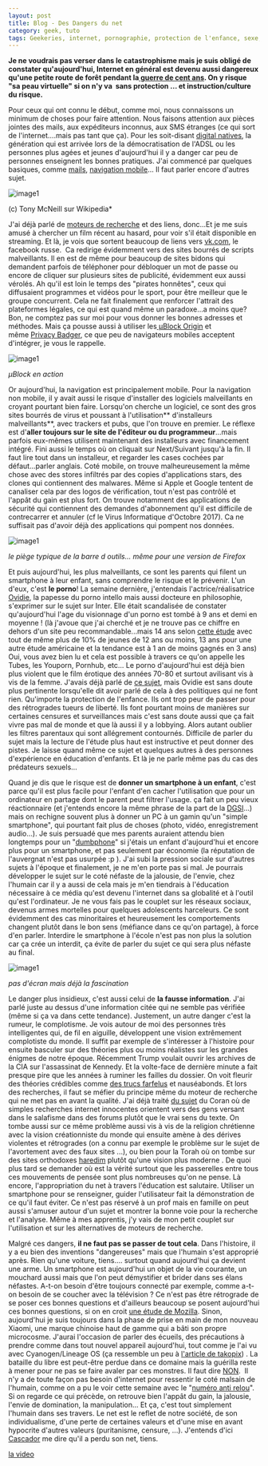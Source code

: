 ```yaml
---
layout: post
title: Blog - Des Dangers du net
category: geek, tuto
tags: Geekeries, internet, pornographie, protection de l'enfance, sexe, tutoriel, Tutoriels
---
```

**Je ne voudrais pas verser dans le catastrophisme mais je suis obligé de constater qu'aujourd'hui, Internet en général est devenu aussi dangereux qu'une petite route de forêt pendant la<a href="https://fr.wikipedia.org/wiki/Chronologie_de_la_guerre_de_Cent_Ans"> guerre de cent ans</a>. On y risque "sa peau virtuelle" si on n'y va  sans protection ... et instruction/culture du risque.**

Pour ceux qui ont connu le début, comme moi, nous connaissons un minimum de choses pour faire attention. Nous faisons attention aux pièces jointes des mails, aux expéditeurs inconnus, aux SMS étranges (ce qui sort de l'internet....mais pas tant que ça). Pour les soit-disant <a href="https://fr.wikipedia.org/wiki/Enfant_du_numérique">digital natives</a>, la génération qui est arrivée lors de la démocratisation de l'ADSL ou les personnes plus agées et jeunes d'aujourd'hui il y a danger car peu de personnes enseignent les bonnes pratiques. J'ai commencé par quelques basiques, comme <a href="https://cheziceman.wordpress.com/2017/05/18/tuto-du-bon-usage-du-courrier-electronique/">mails</a>, <a href="https://cheziceman.wordpress.com/2017/10/16/tuto-mobile-bien-utiliser-le-web-1-les-liens/">navigation mobile</a>... Il faut parler encore d'autres sujet.

![image1](https://upload.wikimedia.org/wikipedia/commons/thumb/9/9f/More_digikids_%285709857490%29_%282%29.jpg/640px-More_digikids_%285709857490%29_%282%29.jpg)

(c) Tony McNeill sur Wikipedia*

J'ai déjà parlé de <a href="https://cheziceman.wordpress.com/2017/06/23/tuto-mobile-rechercher-sa-recherche/">moteurs de recherche</a> et des liens, donc...Et je me suis amusé à chercher un film récent au hasard, pour voir s'il était disponible en streaming. Et là, je vois que sortent beaucoup de liens vers <a href="https://fr.wikipedia.org/wiki/VKontakte">vk.com</a>, le facebook russe.  Ca redirige évidemment vers des sites bourrés de scripts malveillants. Il en est de même pour beaucoup de sites bidons qui demandent parfois de téléphoner pour débloquer un mot de passe ou encore de cliquer sur plusieurs sites de publicité, évidemment eux aussi vérolés. Ah qu'il est loin le temps des "pirates honnêtes", ceux qui diffusaient programmes et vidéos pour le sport, pour être meilleur que le groupe concurrent. Cela ne fait finalement que renforcer l'attrait des plateformes légales, ce qui est quand même un paradoxe...a moins que? Bon, ne comptez pas sur moi pour vous donner les bonnes adresses et méthodes. Mais ça pousse aussi à utiliser les<a href="https://addons.mozilla.org/fr/firefox/addon/ublock-origin/"> µBlock Origin</a> et même <a href="https://www.eff.org/fr/privacybadger">Privacy Badger</a>, ce que peu de navigateurs mobiles acceptent d'intégrer, je vous le rappelle.

![image1](https://addons.opera.com/media/CACHE/images/extensions/05/166405/1.14.8-rev1/images/bebd8eb0516c9f46a2835f6affc7ba99/0792e1719e3575f254f17c18efc66934.jpg)

*µBlock en action*

Or aujourd'hui, la navigation est principalement mobile. Pour la navigation non mobile, il y avait aussi le risque d'installer des logiciels malveillants en croyant pourtant bien faire. Lorsqu'on cherche un logiciel, ce sont des gros sites bourrés de virus et poussant à l'utilisation** d'installeurs malveillants**, avec trackers et pubs, que l'on trouve en premier. Le réflexe est d'**aller toujours sur le site de l'éditeur ou du programmeur**...mais parfois eux-mêmes utilisent maintenant des installeurs avec financement intégré. Fini aussi le temps où on cliquait sur Next/Suivant jusqu'à la fin. Il faut lire tout dans un installeur, et regarder les cases cochées par défaut...parler anglais. Coté mobile, on trouve malheureusement la même chose avec des stores infiltrés par des copies d'applications stars, des clones qui contiennent des malwares. Même si Apple et Google tentent de canaliser cela par des logos de vérification, tout n'est pas contrôlé et l'appât du gain est plus fort. On trouve notamment des applications de sécurité qui contiennent des demandes d'abonnement qu'il est difficile de contrecarrer et annuler (cf le Virus Informatique d'Octobre 2017). Ca ne suffisait pas d'avoir déjà des applications qui pompent nos données.

![image1](https://cheziceman.files.wordpress.com/2017/11/piege1-e1509426670980.png)

*le piège typique de la barre d outils... même pour une version de Firefox*

Et puis aujourd'hui, les plus malveillants, ce sont les parents qui filent un smartphone à leur enfant, sans comprendre le risque et le prévenir. L'un d'eux, c'est **le porno**! La semaine dernière, j'entendais l'actrice/réalisatrice <a href="https://fr.wikipedia.org/wiki/Ovidie">Ovidie</a>, la papesse du porno intello mais aussi docteure en philosophie, s'exprimer sur le sujet sur Inter. Elle était scandalisée de constater qu'aujourd'hui l'age du visionnage d'un porno est tombé à 9 ans et demi en moyenne ! (là j'avoue que j'ai cherché et je ne trouve pas ce chiffre en dehors d'un site peu recommandable...mais 14 ans selon <a href="https://www.open-asso.org/wp-content/uploads/2017/03/114495_Rapport_OPEN_15.03.2017-1.pdf">cette étude</a> avec tout de même plus de 10% de jeunes de 12 ans ou moins, 13 ans pour une autre étude américaine et la tendance est à 1 an de moins gagnés en 3 ans) Oui, vous avez bien lu et cela est possible à travers ce qu'on appelle les Tubes, les Youporn, Pornhub, etc... Le porno d'aujourd'hui est déjà bien plus violent que le film érotique des années 70-80 et surtout avilisant vis à vis de la femme. J'avais déjà parlé de <a href="https://cheziceman.wordpress.com/2015/07/16/web-le-blocage-du-porno-en-question/">ce sujet</a>, mais Ovidie est sans doute plus pertinente lorsqu'elle dit avoir parlé de cela à des politiques qui ne font rien. Qu'importe la protection de l'enfance. Ils ont trop peur de passer pour des rétrogrades tueurs de liberté. Ils font pourtant moins de manières sur certaines censures et surveillances mais c'est sans doute aussi que ça fait vivre pas mal de monde et que là aussi il y a lobbying. Alors autant oublier les filtres parentaux qui sont allégrement contournés. Difficile de parler du sujet mais la lecture de l'étude plus haut est instructive et peut donner des pistes. Je laisse quand même ce sujet et quelques autres à des personnes d'expérience en éducation d'enfants. Et là je ne parle même pas du cas des prédateurs sexuels...

Quand je dis que le risque est de **donner un smartphone à un enfant**, c'est parce qu'il est plus facile pour l'enfant d'en cacher l'utilisation que pour un ordinateur en partage dont le parent peut filtrer l'usage. ça fait un peu vieux réactionnaire (et j'entends encore la même phrase de la part de la <a href="https://cheziceman.wordpress.com/2015/11/12/securite-web-la-dgsi-fait-peur-mais-napprend-rien/">DGSI</a>...) mais on rechigne souvent plus à donner un PC à un gamin qu'un "simple smartphone", qui pourtant fait plus de choses (photo, vidéo, enregistrement audio...). Je suis persuadé que mes parents auraient attendu bien longtemps pour un "<a href="https://fr.wikipedia.org/wiki/Téléphone_mobile_basique">dumbphone</a>" si j'étais un enfant d'aujourd'hui et encore plus pour un smartphone, et pas seulement par économie (la réputation de l'auvergnat n'est pas usurpée :p ). J'ai subi la pression sociale sur d'autres sujets à l'époque et finalement, je ne m'en porte pas si mal. Je pourrais développer le sujet sur le coté néfaste de la jalousie, de l'envie, chez l'humain car il y a aussi de cela mais je m'en tiendrais à l'éducation nécessaire à ce média qu'est devenu l'internet dans sa globalité et à l'outil qu'est l'ordinateur. Je ne vous fais pas le couplet sur les réseaux sociaux, devenus armes mortelles pour quelques adolescents harceleurs. Ce sont évidemment des cas minoritaires et heureusement les comportements changent plutôt dans le bon sens (méfiance dans ce qu'on partage), à force d'en parler. Interdire le smartphone à l'école n'est pas non plus la solution car ça crée un interdit, ça évite de parler du sujet ce qui sera plus néfaste au final.

![image1](https://cheziceman.files.wordpress.com/2017/11/radiofamille.jpg)

*pas d'écran mais déjà la fascination*

Le danger plus insidieux, c'est aussi celui de **la fausse information**. J'ai parlé juste au dessus d'une information citée qui ne semble pas vérifiée (même si ça va dans cette tendance). Justement, un autre danger c'est la rumeur, le complotisme. Je vois autour de moi des personnes très intelligentes qui, de fil en aiguille, développent une vision extrêmement complotiste du monde. Il suffit par exemple de s'intéresser à l'histoire pour ensuite basculer sur des théories plus ou moins réalistes sur les grandes énigmes de notre époque. Récemment Trump voulait ouvrir les archives de la CIA sur l'assassinat de Kennedy. Et la volte-face de dernière minute a fait presque pire que les années à ruminer les failles du dossier. On voit fleurir des théories crédibles comme <a href="http://www.francetvinfo.fr/monde/usa/assassinat-de-kennedy/cia-mafia-extraterrestres-neuf-theories-plus-ou-moins-farfelues-sur-lassassinat-de-jfk_2436465.html">des trucs farfelus</a> et nauséabonds. Et lors des recherches, il faut se méfier du principe même du moteur de recherche qui ne met pas en avant la qualité. J'ai déjà traité <a href="https://cheziceman.wordpress.com/2015/12/23/monde-qui-est-lennemi/">du sujet</a> du Coran où de simples recherches internet innocentes orientent vers des gens versant dans le salafisme dans des forums plutôt que le vrai sens du texte. On tombe aussi sur ce même problème aussi vis à vis de la religion chrétienne avec la vision créationniste du monde qui ensuite amène à des dérives violentes et rétrogrades (on a connu par exemple le problème sur le sujet de l'avortement avec des faux sites ...), ou bien pour la Torah où on tombe sur des sites orthodoxes <a href="https://fr.wikipedia.org/wiki/Haredim">haredim</a> plutôt qu'une vision plus moderne . De quoi plus tard se demander où est la vérité surtout que les passerelles entre tous ces mouvements de pensée sont plus nombreuses qu'on ne pense. Là encore, l'appropriation du net à travers l'éducation est salutaire. Utiliser un smartphone pour se renseigner, guider l'utilisateur fait la démonstration de ce qu'il faut éviter. Ce n'est pas réservé à un prof mais en famille on peut aussi s'amuser autour d'un sujet et montrer la bonne voie pour la recherche et l'analyse. Même à mes apprentis, j'y vais de mon petit couplet sur l'utilisation et sur les alternatives de moteurs de recherche.

Malgré ces dangers, **il ne faut pas se passer de tout cela**. Dans l'histoire, il y a eu bien des inventions "dangereuses" mais que l'humain s'est approprié après. Rien qu'une voiture, tiens.... surtout quand aujourd'hui ça devient une arme. Un smartphone est aujourd'hui un objet de la vie courante, un mouchard aussi mais que l'on peut démystifier et brider dans ses élans néfastes. A-t-on besoin d'être toujours connecté par exemple, comme a-t-on besoin de se coucher avec la télévision ? Ce n'est pas être rétrograde de se poser ces bonnes questions et d'ailleurs beaucoup se posent aujourd'hui ces bonnes questions, si on en croit <a href="https://internethealthreport.org/v01/fr/privacy-and-security/">une étude de Mozilla</a>. Sinon, aujourd'hui je suis toujours dans la phase de prise en main de mon nouveau Xiaomi, une marque chinoise haut de gamme qui a bâti son propre microcosme. J'aurai l'occasion de parler des écueils, des précautions à prendre comme dans tout nouvel appareil aujourd'hui, tout comme je l'ai vu avec Cyanogen/Lineage OS (ça ressemble un peu à <a href="https://tkpx.wordpress.com/2017/11/01/nouveau-telephone-oneplus-3t/">l'article de takopix</a>) . La bataille du libre est peut-être perdue dans ce domaine mais la guérilla reste à mener pour ne pas se faire avaler par ces monstres. Il faut dire <a href="https://cyrille-borne.com/pluxml/index.php?article46/non">NON</a>.  Il n'y a de toute façon pas besoin d'internet pour ressentir le coté malsain de l'humain, comme on a pu le voir cette semaine avec le "<a href="http://www.francetvinfo.fr/societe/harcelement-sexuel/le-numero-anti-relous-momentanement-desactive-ses-createurs-denoncent-un-deferlement-de-haine_2444718.html#xtor=RSS-3-[lestitres]">numéro anti relou</a>". Si on regarde ce qui précède, on retrouve bien l'appât du gain, la jalousie, l'envie de domination, la manipulation... Et ça, c'est tout simplement l'humain dans ses travers. Le net est le reflet de notre société, de son individualisme, d'une perte de certaines valeurs et d'une mise en avant hypocrite d'autres valeurs (puritanisme, censure, ...). J'entends d'ici <a href="http://blog-libre.org">Cascador</a> me dire qu'il a perdu son net, tiens.

[la video](https://www.youtube.com/watch?v=1_-3Bh1VFI8)
